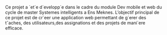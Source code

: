 Ce projet  a ´et´e d´evelopp´e dans le cadre du module Dev mobile et web du cycle de master Systemes intelligents a Ens Meknes. L’objectif principal de ce projet est de cr´eer une application web permettant de g´erer des tˆaches, des utilisateurs,des assignations et des projets de mani`ere efficace.
